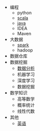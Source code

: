 - 编程
  - python
  - [scala](02scala/README.md)
  - [java](04java/readme.md)
  - IDEA
  - Maven
- 大数据
  - [spark](01spark/1-spark.md)
  - hadoop
- 数据仓库
- 数据挖掘
  - [数据分析](03data_analytic/数据分析.md)
  - 机器学习
  - 深度学习
  - 数据挖掘
- 数学知识
  - 高等数学
  - 概率统计
  - 线性代数
- 其他
  - [英语](05其他/01英语/英语.md)